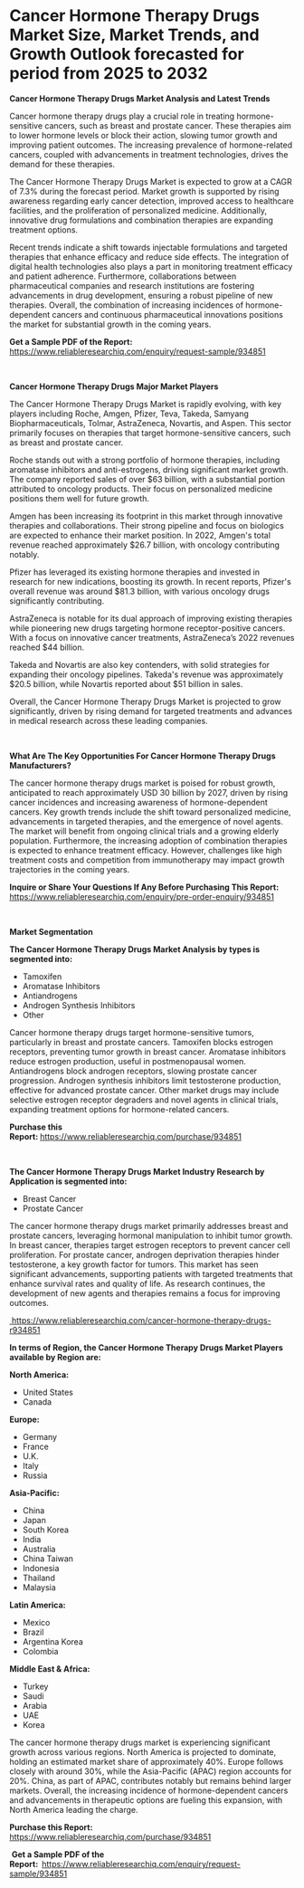 <p><h1>Cancer Hormone Therapy Drugs Market Size, Market Trends, and Growth Outlook forecasted for period from 2025 to 2032</h1></p><p><strong>Cancer Hormone Therapy Drugs Market Analysis and Latest Trends</strong></p>
<p><p>Cancer hormone therapy drugs play a crucial role in treating hormone-sensitive cancers, such as breast and prostate cancer. These therapies aim to lower hormone levels or block their action, slowing tumor growth and improving patient outcomes. The increasing prevalence of hormone-related cancers, coupled with advancements in treatment technologies, drives the demand for these therapies.</p><p>The Cancer Hormone Therapy Drugs Market is expected to grow at a CAGR of 7.3% during the forecast period. Market growth is supported by rising awareness regarding early cancer detection, improved access to healthcare facilities, and the proliferation of personalized medicine. Additionally, innovative drug formulations and combination therapies are expanding treatment options.</p><p>Recent trends indicate a shift towards injectable formulations and targeted therapies that enhance efficacy and reduce side effects. The integration of digital health technologies also plays a part in monitoring treatment efficacy and patient adherence. Furthermore, collaborations between pharmaceutical companies and research institutions are fostering advancements in drug development, ensuring a robust pipeline of new therapies. Overall, the combination of increasing incidences of hormone-dependent cancers and continuous pharmaceutical innovations positions the market for substantial growth in the coming years.</p></p>
<p><strong>Get a Sample PDF of the Report:&nbsp;</strong> <a href="https://www.reliableresearchiq.com/enquiry/request-sample/934851?utm_campaign=1129&utm_medium=2&utm_source=Github&utm_content=ia&utm_term=18042025&utm_id=cancer-hormone-therapy-drugs">https://www.reliableresearchiq.com/enquiry/request-sample/934851</a></p>
<p>&nbsp;</p>
<p><strong>Cancer Hormone Therapy Drugs Major Market Players</strong></p>
<p><p>The Cancer Hormone Therapy Drugs Market is rapidly evolving, with key players including Roche, Amgen, Pfizer, Teva, Takeda, Samyang Biopharmaceuticals, Tolmar, AstraZeneca, Novartis, and Aspen. This sector primarily focuses on therapies that target hormone-sensitive cancers, such as breast and prostate cancer.</p><p>Roche stands out with a strong portfolio of hormone therapies, including aromatase inhibitors and anti-estrogens, driving significant market growth. The company reported sales of over $63 billion, with a substantial portion attributed to oncology products. Their focus on personalized medicine positions them well for future growth.</p><p>Amgen has been increasing its footprint in this market through innovative therapies and collaborations. Their strong pipeline and focus on biologics are expected to enhance their market position. In 2022, Amgen's total revenue reached approximately $26.7 billion, with oncology contributing notably.</p><p>Pfizer has leveraged its existing hormone therapies and invested in research for new indications, boosting its growth. In recent reports, Pfizer's overall revenue was around $81.3 billion, with various oncology drugs significantly contributing.</p><p>AstraZeneca is notable for its dual approach of improving existing therapies while pioneering new drugs targeting hormone receptor-positive cancers. With a focus on innovative cancer treatments, AstraZeneca’s 2022 revenues reached $44 billion. </p><p>Takeda and Novartis are also key contenders, with solid strategies for expanding their oncology pipelines. Takeda's revenue was approximately $20.5 billion, while Novartis reported about $51 billion in sales.</p><p>Overall, the Cancer Hormone Therapy Drugs Market is projected to grow significantly, driven by rising demand for targeted treatments and advances in medical research across these leading companies.</p></p>
<p>&nbsp;</p>
<p><strong>What Are The Key Opportunities For Cancer Hormone Therapy Drugs Manufacturers?</strong></p>
<p><p>The cancer hormone therapy drugs market is poised for robust growth, anticipated to reach approximately USD 30 billion by 2027, driven by rising cancer incidences and increasing awareness of hormone-dependent cancers. Key growth trends include the shift toward personalized medicine, advancements in targeted therapies, and the emergence of novel agents. The market will benefit from ongoing clinical trials and a growing elderly population. Furthermore, the increasing adoption of combination therapies is expected to enhance treatment efficacy. However, challenges like high treatment costs and competition from immunotherapy may impact growth trajectories in the coming years.</p></p>
<p><strong>Inquire or Share Your Questions If Any Before Purchasing This Report:</strong> <a href="https://www.reliableresearchiq.com/enquiry/pre-order-enquiry/934851?utm_campaign=1129&utm_medium=2&utm_source=Github&utm_content=ia&utm_term=18042025&utm_id=cancer-hormone-therapy-drugs">https://www.reliableresearchiq.com/enquiry/pre-order-enquiry/934851</a></p>
<p>&nbsp;</p>
<p><strong>Market Segmentation</strong></p>
<p><strong>The Cancer Hormone Therapy Drugs Market Analysis by types is segmented into:</strong></p>
<p><ul><li>Tamoxifen</li><li>Aromatase Inhibitors</li><li>Antiandrogens</li><li>Androgen Synthesis Inhibitors</li><li>Other</li></ul></p>
<p><p>Cancer hormone therapy drugs target hormone-sensitive tumors, particularly in breast and prostate cancers. Tamoxifen blocks estrogen receptors, preventing tumor growth in breast cancer. Aromatase inhibitors reduce estrogen production, useful in postmenopausal women. Antiandrogens block androgen receptors, slowing prostate cancer progression. Androgen synthesis inhibitors limit testosterone production, effective for advanced prostate cancer. Other market drugs may include selective estrogen receptor degraders and novel agents in clinical trials, expanding treatment options for hormone-related cancers.</p></p>
<p><strong>Purchase this Report:&nbsp;</strong><a href="https://www.reliableresearchiq.com/purchase/934851?utm_campaign=1129&utm_medium=2&utm_source=Github&utm_content=ia&utm_term=18042025&utm_id=cancer-hormone-therapy-drugs">https://www.reliableresearchiq.com/purchase/934851</a></p>
<p>&nbsp;</p>
<p><strong>The Cancer Hormone Therapy Drugs Market Industry Research by Application is segmented into:</strong></p>
<p><ul><li>Breast Cancer</li><li>Prostate Cancer</li></ul></p>
<p><p>The cancer hormone therapy drugs market primarily addresses breast and prostate cancers, leveraging hormonal manipulation to inhibit tumor growth. In breast cancer, therapies target estrogen receptors to prevent cancer cell proliferation. For prostate cancer, androgen deprivation therapies hinder testosterone, a key growth factor for tumors. This market has seen significant advancements, supporting patients with targeted treatments that enhance survival rates and quality of life. As research continues, the development of new agents and therapies remains a focus for improving outcomes.</p></p>
<p><a href="https://www.reliableresearchiq.com/cancer-hormone-therapy-drugs-r934851?utm_campaign=1129&utm_medium=2&utm_source=Github&utm_content=ia&utm_term=18042025&utm_id=cancer-hormone-therapy-drugs">&nbsp;https://www.reliableresearchiq.com/cancer-hormone-therapy-drugs-r934851</a></p>
<p><strong>In terms of Region, the Cancer Hormone Therapy Drugs Market Players available by Region are:</strong></p>
<p>
    <p> <strong> North America: </strong>
        <ul>
            <li>United States</li>
            <li>Canada</li>
        </ul>
        </p> 
    <p> <strong> Europe: </strong>
        <ul>
            <li>Germany</li>
            <li>France</li>
            <li>U.K.</li>
            <li>Italy</li>
            <li>Russia</li>
        </ul>
        </p> 
    <p> <strong> Asia-Pacific: </strong>
        <ul>
            <li>China</li>
            <li>Japan</li>
            <li>South Korea</li>
            <li>India</li>
            <li>Australia</li>
            <li>China Taiwan</li>
            <li>Indonesia</li>
            <li>Thailand</li>
            <li>Malaysia</li>
        </ul>
        </p> 
    <p> <strong> Latin America: </strong>
        <ul>
            <li>Mexico</li>
            <li>Brazil</li>
            <li>Argentina Korea</li>
            <li>Colombia</li>
        </ul>
        </p> 
    <p> <strong> Middle East & Africa: </strong>
        <ul>
            <li>Turkey</li>
            <li>Saudi</li>
            <li>Arabia</li>
            <li>UAE</li>
            <li>Korea</li>
        </ul>
    </p>
    </p>
<p><p>The cancer hormone therapy drugs market is experiencing significant growth across various regions. North America is projected to dominate, holding an estimated market share of approximately 40%. Europe follows closely with around 30%, while the Asia-Pacific (APAC) region accounts for 20%. China, as part of APAC, contributes notably but remains behind larger markets. Overall, the increasing incidence of hormone-dependent cancers and advancements in therapeutic options are fueling this expansion, with North America leading the charge.</p></p>
<p><strong>Purchase this Report: </strong><a href="https://www.reliableresearchiq.com/purchase/934851?utm_campaign=1129&utm_medium=2&utm_source=Github&utm_content=ia&utm_term=18042025&utm_id=cancer-hormone-therapy-drugs">https://www.reliableresearchiq.com/purchase/934851</a></p>
<p>&nbsp;<strong>Get a Sample PDF of the Report:&nbsp;&nbsp;</strong><a href="https://www.reliableresearchiq.com/enquiry/request-sample/934851?utm_campaign=1129&utm_medium=2&utm_source=Github&utm_content=ia&utm_term=18042025&utm_id=cancer-hormone-therapy-drugs">https://www.reliableresearchiq.com/enquiry/request-sample/934851</a></p>
<p><strong></strong></p>
<p><p></p><p></p><p></p></p>
